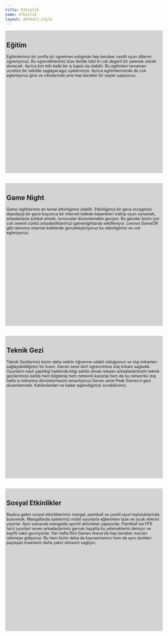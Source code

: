 ```yaml
---
title: Etkinlik
name: etkinlik
layout: default_style
---
```

<div id="banners"></div>
<div class="container">
    <div class="row">
        <div class="col-md-6">
            <div class="etkinlik-card">
                <div class="row">
                    <div class="col-md-6">
                        <div class="image" style="background-image:url(assets/img/slider/Egitim.jpg)" alt=""></div>
                    </div>
                    <div class="col-md-6">
                        <div class="details">
                            <h2>Eğitim</h2>
                            <p>
                            Egitimlerimiz bir sınıfta bir ogretmen esliginde hep beraber cesitli oyun dillerini ogreniyoruz. Bu
                            ogrendiklerimiz bize ileride tabii ki cok degerli bir yetenek olarak donecek. Ayrica kim bilir belki bir iş
                            kapisi
                            da olabilir. Bu egitimleri tamamen ucretsiz bir sekilde saglayacagız uyelerimize. Ayrıca egitimlerimizde de
                            cok
                            egleniyoruz giris ve cikislarinda yine hep beraber bir seyler yapiyoruz.</p>
                        </div>
                    </div>    
                </div>
            </div>
        </div>
        <div class="col-md-6">
            <div class="etkinlik-card">
                <div class="row">
                    <div class="col-md-6">
                        <div class="image" style="background-image:url(assets/img/slider/Egitim.jpg)" alt=""></div>
                    </div>  
                    <div class="col-md-6">
                        <div class="details">
                            <h2>Game Night</h2>
                            <p>
                                Game nightlarimiz en temel etkinligimiz olabilir. Etkinligimiz bir gece erzagimizi depolayip bir gece boyunca bir internet kafede kepenkleri indirip oyun oynamak, arkadaslarla sohbet etmek, turnuvalar düzenlemekle geciyor. Bu geceler bizim için cok onemli cünkü arkadasliklarimizi gamenightlarda sekilleniyor. Lenovo GameON gibi tanınmıs internet kafelerde gerçekleştiriyoruz bu etkinligimizi ve cok egleniyoruz.
                            </p>
                        </div>
                    </div>    
                </div>
            </div>
        </div>
    </div>
    <div class="row">
        <div class="col-md-6">
            <div class="etkinlik-card">
                <div class="row">
                    <div class="col-md-6">
                        <div class="image" style="background-image:url(assets/img/slider/Egitim.jpg)" alt=""></div>
                    </div>  
                    <div class="col-md-6">
                        <div class="details">
                            <h2>Teknik Gezi</h2>
                            <p>
                                Teknik Gezilerimiz bizim daha sektör öğrenme odaklı olduğumuz ve staj imkanları sağlayabildiğimiz bir kısım. Gecen sene dort ogrencimize staj imkanı sagladık. Oyunlarin nasil yapildigi hakkinda bilgi sahibi olmak isteyen arkadaslarimizin teknik gezilerimize katilip hem bilgilenip hem network kazanip hem de bu networkü staj hatta is imkanina dönüstürmesini amacliyoruz.Gecen sene Peak Games'e gezi düzenlemistik. Katilanlardan ne kadar eglendigimizi sorabilirsiniz.
                            </p>
                        </div>
                    </div>    
                </div>
            </div>  
        </div>
        <div class="col-md-6">
            <div class="etkinlik-card">
                <div class="row">
                    <div class="col-md-6">
                        <div class="image" style="background-image:url(assets/img/slider/Egitim.jpg)" alt=""></div>
                    </div>  
                    <div class="col-md-6">
                        <div class="details">
                            <h2>Sosyal Etkinlikler</h2>
                            <p>
                                    Baslica gelen sosyal etkinliklerimiz mangal, paintball ve çesitli oyun topluluklarinda bulunmak. Mangallarda üyelerimiz mobil oyunlarla eğlenirken taze ve sıcak etlerini yiyorlar. Ayni zamanda mangalda sportif aktiviteler yapiyorlar. Paintball ise FPS tarzi oyunlari seven arkadaslarimiz gercek hayatta bu yeteneklerini deniyor ve keyifli vakit geciriyorlar. Her hafta Riot Games Arena'da hep beraber macları izlemeye gidiyoruz. Bu hem bizim daha da kaynasmamızı hem de aynı zevkleri paylaşan insanlarin daha yakin olmasini sagliyor.
                            </p>
                        </div>
                    </div>    
                </div>
            </div>  
        </div>
    </div>
</div>

<style>
.etkinlik-card{
    background-color:lightgray;
    min-height: 456px;
    max-height: 456px;;
    margin-bottom:32px;
}
.etkinlik-card p{
    font-size:90%;
}
.etkinlik-card .image{
    background-size:100%;
}
.etkinlik-card h2{

}

.details{
    padding:4px;
    box-sizing: content-box;
}
</style>
